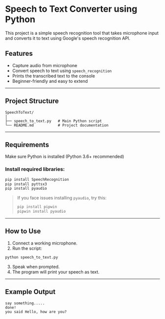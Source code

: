 # Speech to Text Converter using Python

This project is a simple speech recognition tool that takes microphone input and converts it to text using Google's speech recognition API.

## Features

- Capture audio from microphone
- Convert speech to text using `speech_recognition`
- Prints the transcribed text to the console
- Beginner-friendly and easy to extend

---

## Project Structure

```
SpeechToText/
│
├── speech_to_text.py   # Main Python script
└── README.md           # Project documentation
```

---

## Requirements

Make sure Python is installed (Python 3.6+ recommended)

### Install required libraries:

```bash
pip install SpeechRecognition
pip install pyttsx3
pip install pyaudio
```

> If you face issues installing `pyaudio`, try this:
>
> ```bash
> pip install pipwin
> pipwin install pyaudio
> ```

---

## How to Use

1. Connect a working microphone.
2. Run the script:

```bash
python speech_to_text.py
```

3. Speak when prompted.
4. The program will print your speech as text.

---

## Example Output

```
say something.....
done!
you said Hello, how are you?
```